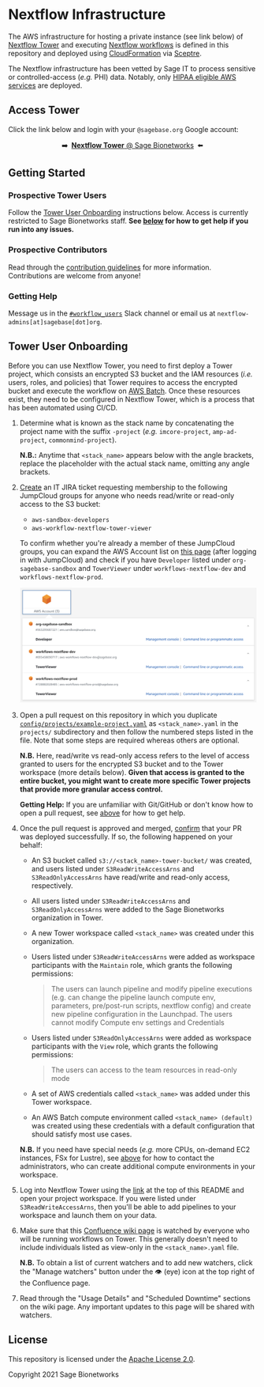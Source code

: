 # Nextflow Infrastructure

The AWS infrastructure for hosting a private instance (see link below) of [Nextflow Tower](https://tower.nf/) and executing [Nextflow workflows](https://nextflow.io/) is defined in this repository and deployed using [CloudFormation](https://aws.amazon.com/cloudformation/) via [Sceptre](https://sceptre.cloudreach.com/).

The Nextflow infrastructure has been vetted by Sage IT to process sensitive or controlled-access (_e.g._ PHI) data. Notably, only [HIPAA eligible AWS services](https://aws.amazon.com/compliance/hipaa-eligible-services-reference/) are deployed.

## Access Tower

Click the link below and login with your `@sagebase.org` Google account:

<p align="center">➡️&ensp;<a href="https://tower.sagebionetworks.org/orgs/Sage-Bionetworks/workspaces" target="_blank" rel="noopener noreferrer"><b>Nextflow Tower</b> @ Sage Bionetworks</a>&ensp;⬅️</p>

## Getting Started

### Prospective Tower Users

Follow the [Tower User Onboarding](#tower-user-onboarding) instructions below. Access is currently restricted to Sage Bionetworks staff. **See [below](#getting-help) for how to get help if you run into any issues.**

### Prospective Contributors

Read through the [contribution guidelines](CONTRIBUTING.md) for more information. Contributions are welcome from anyone!

### Getting Help

Message us in the [`#workflow_users`](https://sagebionetworks.slack.com/archives/C8SJHFCKT) Slack channel or email us at `nextflow-admins[at]sagebase[dot]org`.

## Tower User Onboarding

Before you can use Nextflow Tower, you need to first deploy a Tower project, which consists an encrypted S3 bucket and the IAM resources (_i.e._ users, roles, and policies) that Tower requires to access the encrypted bucket and execute the workflow on [AWS Batch](https://help.tower.nf/compute-envs/aws-batch/). Once these resources exist, they need to be configured in Nextflow Tower, which is a process that has been automated using CI/CD.

1. Determine what is known as the stack name by concatenating the project name with the suffix `-project` (_e.g._ `imcore-project`, `amp-ad-project`, `commonmind-project`).

   **N.B.:** Anytime that `<stack_name>` appears below with the angle brackets, replace the placeholder with the actual stack name, omitting any angle brackets.

2. [Create](https://sagebionetworks.jira.com/jira/software/c/projects/IT/issues/) an IT JIRA ticket requesting membership to the following JumpCloud groups for anyone who needs read/write or read-only access to the S3 bucket:

   - `aws-sandbox-developers`
   - `aws-workflow-nextflow-tower-viewer`

   To confirm whether you're already a member of these JumpCloud groups, you can expand the AWS Account list on [this page](https://d-906769aa66.awsapps.com/start#/) (after logging in with JumpCloud) and check if you have `Developer` listed under `org-sagebase-sandbox` and `TowerViewer` under `workflows-nextflow-dev` and `workflows-nextflow-prod`.

   ![AWS SSO Screenshot](assets/img/aws_sso.png)

3. Open a pull request on this repository in which you duplicate [`config/projects/example-project.yaml`](config/projects-prod/example-project.yaml) as `<stack_name>.yaml` in the `projects/` subdirectory and then follow the numbered steps listed in the file. Note that some steps are required whereas others are optional.

   **N.B.** Here, read/write vs read-only access refers to the level of access granted to users for the encrypted S3 bucket and to the Tower workspace (more details below). **Given that access is granted to the entire bucket, you might want to create more specific Tower projects that provide more granular access control.**

   **Getting Help:** If you are unfamiliar with Git/GitHub or don't know how to open a pull request, see [above](#getting-help) for how to get help.

4. Once the pull request is approved and merged, [confirm](https://github.com/Sage-Bionetworks-Workflows/aws-workflows-nextflow-infra/actions?query=event%3Apush+branch%3Amain) that your PR was deployed successfully. If so, the following happened on your behalf:

   - An S3 bucket called `s3://<stack_name>-tower-bucket/` was created, and users listed under `S3ReadWriteAccessArns` and `S3ReadOnlyAccessArns` have read/write and read-only access, respectively.

   - All users listed under `S3ReadWriteAccessArns` and `S3ReadOnlyAccessArns` were added to the Sage Bionetworks organization in Tower.

   - A new Tower workspace called `<stack_name>` was created under this organization.

   - Users listed under `S3ReadWriteAccessArns` were added as workspace participants with the `Maintain` role, which grants the following permissions:

     > The users can launch pipeline and modify pipeline executions
       (e.g. can change the pipeline launch compute env, parameters,
       pre/post-run scripts, nextflow config) and create new pipeline
       configuration in the Launchpad. The users cannot modify Compute
       env settings and Credentials

   - Users listed under `S3ReadOnlyAccessArns` were added as workspace participants with the `View` role, which grants the following permissions:

     > The users can access to the team resources in read-only mode

   - A set of AWS credentials called `<stack_name>` was added under this Tower workspace.

   - An AWS Batch compute environment called `<stack_name> (default)` was created using these credentials with a default configuration that should satisfy most use cases.

   **N.B.** If you need have special needs (_e.g._ more CPUs, on-demand EC2 instances, FSx for Lustre), see [above](#getting-help) for how to contact the administrators, who can create additional compute environments in your workspace.

5. Log into Nextflow Tower using the [link](#access-tower) at the top of this README and open your project workspace. If you were listed under `S3ReadWriteAccessArns`, then you'll be able to add pipelines to your workspace and launch them on your data.

6. Make sure that this [Confluence wiki page](https://sagebionetworks.jira.com/l/c/1hm4NP7a) is watched by everyone who will be running workflows on Tower. This generally doesn't need to include individuals listed as view-only in the `<stack_name>.yaml` file.

   **N.B.** To obtain a list of current watchers and to add new watchers, click the "Manage watchers" button under the 👁 (eye) icon at the top right of the Confluence page.

7. Read through the "Usage Details" and "Scheduled Downtime" sections on the wiki page. Any important updates to this page will be shared with watchers.

## License

This repository is licensed under the [Apache License 2.0](LICENSE).

Copyright 2021 Sage Bionetworks
